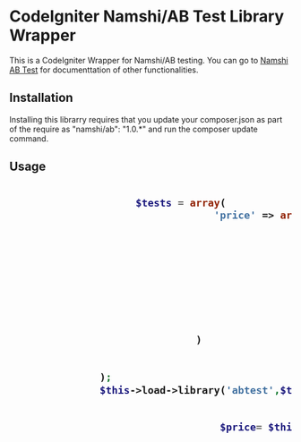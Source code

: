 <h1>CodeIgniter Namshi/AB Test Library Wrapper</h1>
<p>This is a CodeIgniter Wrapper for Namshi/AB testing.  You can go to <a href="https://github.com/namshi/AB" >Namshi AB Test</a> for documenttation of other functionalities.
</p>
<h2>Installation</h2>
<p>
Installing this librarry requires that you update your composer.json as part of the require as "namshi/ab": "1.0.*" and run the composer update command. 
</p>
<h2>Usage</2>

    
```php

                     $tests = array(
                                  'price' => array(
                                                       '10'=>10
                                                      ,'20'=>10
                                                      ,'30'=>10
                                                      ,'40'=>10
                                                      ,'50'=>10
                                                       ,'60'=>10
                                                       ,'70'=>10
                                                       ,'80'=>10
                                                       ,'90'=>10
                               )
                                
                   
               );
               $this->load->library('abtest',$tests);
               
                
                                   $price= $this->abtest->getVariation('price')
                        
     
     
     
  
```

